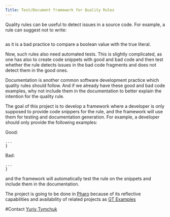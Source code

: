 ```yaml
---
Title: Test/Document framework for Quality Rules
---
```


Quality rules can be useful to detect issues in a source code. For example, a rule can suggest not to write:

```if (boolCheck == true) { ... }
```

as it is a bad practice to compare a boolean value with the true literal.

Now, such rules also need automated tests. This is slightly complicated, as one has also to create code snippets with good and bad code and then test whether the rule detects issues in the bad code fragments and does not detect them in the good ones.

Documentation is another common software development practice which quality rules should follow. And if we already have these good and bad code examples, why not include them in the documentation to better explain the intention for the quality rule.

The goal of this project is to develop a framework where a developer is only supposed to provide code snippers for the rule, and the framework will use them for testing and documentation generation. For example, a developer should only provide the following examples:

Good:
```if (boolCheck) {
...
}
```

Bad:
```if (boolCheck == true) {
...
}
```

and the framework will automatically test the rule on the snippets and include them in the documentation.


The project is going to be done in [Pharo](http://pharo.org) because of its reflective capabilities and availability of related projects as [GT Examples](http://gtoolkit.org/doc/Examples/examples.html) 

#Contact
[Yuriy Tymchuk](%base_url%/staff/YuriyTymchuk)
